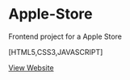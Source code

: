 # Apple-Store
Frontend project for a Apple Store

[HTML5,CSS3,JAVASCRIPT]

[View Website](https://favapplestore.netlify.app/)
